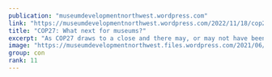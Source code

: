 ```yaml
---
publication: "museumdevelopmentnorthwest.wordpress.com"
link: "https://museumdevelopmentnorthwest.wordpress.com/2022/11/18/cop27-what-next-for-museums/"
title: "COP27: What next for museums?"
excerpt: "As COP27 draws to a close and there may, or may not have been, sufficient agreement between the leaders of countries to take the necessary action required, today’s blog post brings together informa…"
image: "https://museumdevelopmentnorthwest.files.wordpress.com/2021/06/cropped-logo-for-blogtwitter.jpg?w=200"
group: con
rank: 11
---
```

